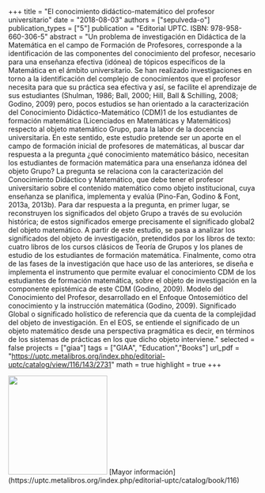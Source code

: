 +++
title = "El conocimiento didáctico-matemático del profesor universitario"
date = "2018-08-03"
authors = ["sepulveda-o"]
publication_types = ["5"]
publication = "Editorial UPTC. ISBN: 978-958-660-306-5"
abstract = "Un problema de investigación en Didáctica de la Matemática en el campo de Formación de Profesores, corresponde a la identificación de las componentes del conocimiento del profesor, necesario para una enseñanza efectiva (idónea) de tópicos específicos de la Matemática en el ámbito universitario. Se han realizado investigaciones en torno a la identificación del complejo de conocimientos que el profesor necesita para que su práctica sea efectiva y así, se facilite el aprendizaje de sus estudiantes (Shulman, 1986; Ball, 2000; Hill, Ball & Schilling, 2008; Godino, 2009) pero, pocos estudios se han orientado a la caracterización del Conocimiento Didáctico-Matemático (CDM)1 de los estudiantes de formación matemática (Licenciados en Matemáticas y Matemáticos) respecto al objeto matemático Grupo, para la labor de la docencia universitaria. En este sentido, este estudio pretende ser un aporte en el campo de formación inicial de profesores de matemáticas, al buscar dar respuesta a la pregunta ¿qué conocimiento matemático básico, necesitan los estudiantes de formación matemática para una enseñanza idónea del objeto Grupo? La pregunta se relaciona con la caracterización del Conocimiento Didáctico y Matemático, que debe tener el profesor universitario sobre el contenido matemático como objeto institucional, cuya enseñanza se planifica, implementa y evalúa (Pino-Fan, Godino & Font, 2013a, 2013b). Para dar respuesta a la pregunta, en primer lugar, se reconstruyen los significados del objeto Grupo a través de su evolución histórica; de estos significados emerge precisamente el significado global2 del objeto matemático. A partir de este estudio, se pasa a analizar los significados del objeto de investigación, pretendidos por los libros de texto: cuatro libros de los cursos clásicos de Teoría de Grupos y los planes de estudio de los estudiantes de formación matemática. Finalmente, como otra de las fases de la investigación que hace uso de las anteriores, se diseña e implementa el instrumento que permite evaluar el conocimiento CDM de los estudiantes de formación matemática, sobre el objeto de investigación en la componente epistémica de este CDM (Godino, 2009).  Modelo del Conocimiento del Profesor, desarrollado en el Enfoque Ontosemiótico del conocimiento y la instrucción matemática (Godino, 2009).  Significado Global o significado holístico de referencia que da cuenta de la complejidad del objeto de investigación. En el EOS, se entiende el significado de un objeto matemático desde una perspectiva pragmática es decir, en términos de los sistemas de prácticas en los que dicho objeto interviene."
selected = false
projects = ["giaa"]
tags = ["GIAA", "Education","Books"]
url_pdf = "https://uptc.metalibros.org/index.php/editorial-uptc/catalog/view/116/143/2731"
math = true
highlight = true
+++


<img src="https://uptc.metalibros.org/public/presses/1/submission_116_89_coverImage_es_ES_t.jpg" width=200>
[Mayor información](https://uptc.metalibros.org/index.php/editorial-uptc/catalog/book/116)
